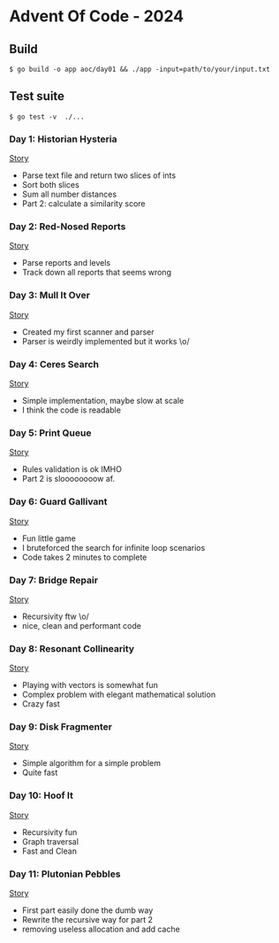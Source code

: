 # Advent Of Code - 2024

## Build

    $ go build -o app aoc/day01 && ./app -input=path/to/your/input.txt

## Test suite

    $ go test -v  ./...

### Day 1: Historian Hysteria

[Story](https://adventofcode.com/2024/day/1)

- Parse text file and return two slices of ints
- Sort both slices
- Sum all number distances
- Part 2: calculate a similarity score

### Day 2: Red-Nosed Reports

[Story](https://adventofcode.com/2024/day/2)

- Parse reports and levels
- Track down all reports that seems wrong

### Day 3: Mull It Over

[Story](https://adventofcode.com/2024/day/3)

- Created my first scanner and parser
- Parser is weirdly implemented but it works \o/

### Day 4: Ceres Search

[Story](https://adventofcode.com/2024/day/4)

- Simple implementation, maybe slow at scale
- I think the code is readable

### Day 5: Print Queue

[Story](https://adventofcode.com/2024/day/5)

- Rules validation is ok IMHO
- Part 2 is sloooooooow af.

### Day 6: Guard Gallivant

[Story](https://adventofcode.com/2024/day/6)

- Fun little game
- I bruteforced the search for infinite loop scenarios
- Code takes 2 minutes to complete

### Day 7: Bridge Repair

[Story](https://adventofcode.com/2024/day/7)

- Recursivity ftw \o/
- nice, clean and performant code

### Day 8: Resonant Collinearity

[Story](https://adventofcode.com/2024/day/8)

- Playing with vectors is somewhat fun
- Complex problem with elegant mathematical solution
- Crazy fast

### Day 9: Disk Fragmenter

[Story](https://adventofcode.com/2024/day/9)

- Simple algorithm for a simple problem
- Quite fast

### Day 10: Hoof It

[Story](https://adventofcode.com/2024/day/10)

- Recursivity fun
- Graph traversal
- Fast and Clean

### Day 11: Plutonian Pebbles

[Story](https://adventofcode.com/2024/day/11)

- First part easily done the dumb way
- Rewrite the recursive way for part 2
- removing useless allocation and add cache
